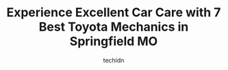 ---
layout: ampstory
image: https://images.unsplash.com/photo-1635249477961-163809b2f764?ixlib=rb-4.0.3&ixid=MnwxMjA3fDB8MHxwaG90by1wYWdlfHx8fGVufDB8fHx8&auto=format&fit=crop&w=640&h=853&q=80
author: techidn
featured: false
description: Discover the 7 best Toyota Mechanic in Springfield MO, USA and ensure your vehicle receives the highest quality of care. These trusted professionals are known for their skill, knowledge, and
title: Experience Excellent Car Care with 7 Best Toyota Mechanics in Springfield MO
cover:
   title: Experience Excellent Car Care with 7 Best Toyota Mechanics in Springfield MO
   subtitle: Rickpate
   background: https://images.unsplash.com/photo-1635249477961-163809b2f764?ixlib=rb-4.0.3&ixid=MnwxMjA3fDB8MHxwaG90by1wYWdlfHx8fGVufDB8fHx8&auto=format&fit=crop&w=640&h=853&q=80

pages: 
 - layout: thirds
   top: <h1>#1 A-1 Custom Car Care</h1>
   bottom: "<p>I always trust Macy and the team at A-1 custom to be honest with me and get the job done correctly. I really like that theyll send me pictures of anything needing my a</p>"
   background: https://www.knot35.com/toplist/wp-content/uploads/2023/06/best-toyota-mechanic-1-in-springfield-mo-1685834654.jpeg
   backgroundblur: true
 - layout: thirds
   top: <h1>#2 U.S. Automotive</h1>
   bottom: "<p>2445 W Sunshine St, Springfield, MO 65807, United States</p>"
   background: https://www.knot35.com/toplist/wp-content/uploads/2023/06/best-toyota-mechanic-2-in-springfield-mo-1685834654.jpeg
   cta:
      link: https://www.knot35.com/toplist/experience-excellent-car-care-with-7-best-toyota-mechanics-in-springfield-mo/
      text: Experience Excellent Car Care with 7 Best Toyota Mechanics in Springfield MO
 - layout: thirds
   top: <h1>#3 Daytonas Automotive</h1>
   bottom: "<p>645 S Glenstone Ave, Springfield, MO 65802, United States</p>"
   background: https://www.knot35.com/toplist/wp-content/uploads/2023/06/best-toyota-mechanic-3-in-springfield-mo-1685834655.jpeg
   cta:
      link: https://www.knot35.com/toplist/experience-excellent-car-care-with-7-best-toyota-mechanics-in-springfield-mo/
      text: Experience Excellent Car Care with 7 Best Toyota Mechanics in Springfield MO
 - layout: thirds
   top: <h1>#4 Vanzandts Affordable Auto Repair</h1>
   bottom: "<p>1100 N Grant Ave, Springfield, MO 65802, United States</p>"
   background: https://images.unsplash.com/photo-1541356665065-22676f35dd40?ixlib=rb-4.0.3&ixid=MnwxMjA3fDB8MHxwaG90by1wYWdlfHx8fGVufDB8fHx8&auto=format&fit=crop&w=640&h=853&q=80
   cta:
      link: https://www.knot35.com/toplist/experience-excellent-car-care-with-7-best-toyota-mechanics-in-springfield-mo/
      text: Experience Excellent Car Care with 7 Best Toyota Mechanics in Springfield MO
 - layout: thirds
   top: <h1>#5 J&S Automotive</h1>
   bottom: "<p>542 S Cavalier Ave, Springfield, MO 65802, United States</p>"
   background: https://images.unsplash.com/photo-1609083590460-7b8cc0ca65f8?ixlib=rb-4.0.3&ixid=MnwxMjA3fDB8MHxwaG90by1wYWdlfHx8fGVufDB8fHx8&auto=format&fit=crop&w=640&h=853&q=80
   cta:
      link: https://www.knot35.com/toplist/experience-excellent-car-care-with-7-best-toyota-mechanics-in-springfield-mo/
      text: Experience Excellent Car Care with 7 Best Toyota Mechanics in Springfield MO
 - layout: thirds
   top: <h1>#6 Import Car Service</h1>
   bottom: "<p>1462 S Enterprise Ave, Springfield, MO 65804, United States</p>"
   background: https://images.unsplash.com/photo-1608501821300-4f99e58bba77?ixlib=rb-4.0.3&ixid=MnwxMjA3fDB8MHxwaG90by1wYWdlfHx8fGVufDB8fHx8&auto=format&fit=crop&w=640&h=853&q=80
   cta:
      link: https://www.knot35.com/toplist/experience-excellent-car-care-with-7-best-toyota-mechanics-in-springfield-mo/
      text: Experience Excellent Car Care with 7 Best Toyota Mechanics in Springfield MO
 - layout: thirds
   top: <h1>#7 All-Pro Automotive</h1>
   bottom: "<p>301 W Glenwood St, Springfield, MO 65807, United States</p>"
   background: https://images.unsplash.com/photo-1540457036297-448b6b99e91c?ixlib=rb-4.0.3&ixid=MnwxMjA3fDB8MHxwaG90by1wYWdlfHx8fGVufDB8fHx8&auto=format&fit=crop&w=640&h=853&q=80
   cta:
      link: https://www.knot35.com/toplist/experience-excellent-car-care-with-7-best-toyota-mechanics-in-springfield-mo/
      text: Experience Excellent Car Care with 7 Best Toyota Mechanics in Springfield MO
 - layout: thirds
   middle: Continue reading...
   background: https://images.unsplash.com/photo-1489648022186-8f49310909a0?ixlib=rb-4.0.3&ixid=MnwxMjA3fDB8MHxwaG90by1wYWdlfHx8fGVufDB8fHx8&auto=format&fit=crop&w=640&h=853&q=80
   cta:
      link: https://www.knot35.com/toplist/experience-excellent-car-care-with-7-best-toyota-mechanics-in-springfield-mo/
      text: Experience Excellent Car Care with 7 Best Toyota Mechanics in Springfield MO
      
---